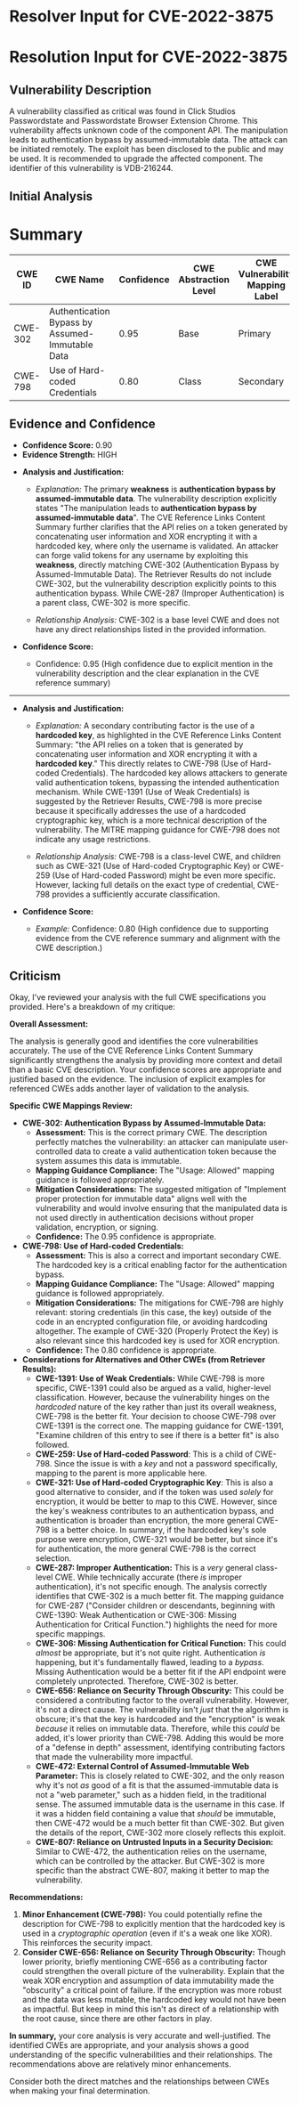 # Resolver Input for CVE-2022-3875

# Resolution Input for CVE-2022-3875

## Vulnerability Description
A vulnerability classified as critical was found in Click Studios Passwordstate and Passwordstate Browser Extension Chrome. This vulnerability affects unknown code of the component API. The manipulation leads to authentication bypass by assumed-immutable data. The attack can be initiated remotely. The exploit has been disclosed to the public and may be used. It is recommended to upgrade the affected component. The identifier of this vulnerability is VDB-216244.

## Initial Analysis
# Summary
| CWE ID | CWE Name | Confidence | CWE Abstraction Level | CWE Vulnerability Mapping Label | CWE-Vulnerability Mapping Notes |
|---|---|---|---|---|---|
| CWE-302 | Authentication Bypass by Assumed-Immutable Data | 0.95 | Base | Primary | Allowed |
| CWE-798 | Use of Hard-coded Credentials | 0.80 | Class | Secondary | Allowed-with-Review |

## Evidence and Confidence

*   **Confidence Score:** 0.90
*   **Evidence Strength:** HIGH

- **Analysis and Justification:**  
  - *Explanation:* The primary **weakness** is **authentication bypass by assumed-immutable data**. The vulnerability description explicitly states "The manipulation leads to **authentication bypass by assumed-immutable data**". The CVE Reference Links Content Summary further clarifies that the API relies on a token generated by concatenating user information and XOR encrypting it with a hardcoded key, where only the username is validated. An attacker can forge valid tokens for any username by exploiting this **weakness**, directly matching CWE-302 (Authentication Bypass by Assumed-Immutable Data). The Retriever Results do not include CWE-302, but the vulnerability description explicitly points to this authentication bypass. While CWE-287 (Improper Authentication) is a parent class, CWE-302 is more specific.
  
  - *Relationship Analysis:* CWE-302 is a base level CWE and does not have any direct relationships listed in the provided information.

- **Confidence Score:**  
  - Confidence: 0.95 (High confidence due to explicit mention in the vulnerability description and the clear explanation in the CVE reference summary)

---

- **Analysis and Justification:**  
  - *Explanation:* A secondary contributing factor is the use of a **hardcoded key**, as highlighted in the CVE Reference Links Content Summary: "the API relies on a token that is generated by concatenating user information and XOR encrypting it with a **hardcoded key**." This directly relates to CWE-798 (Use of Hard-coded Credentials). The hardcoded key allows attackers to generate valid authentication tokens, bypassing the intended authentication mechanism. While CWE-1391 (Use of Weak Credentials) is suggested by the Retriever Results, CWE-798 is more precise because it specifically addresses the use of a hardcoded cryptographic key, which is a more technical description of the vulnerability. The MITRE mapping guidance for CWE-798 does not indicate any usage restrictions.
  
  - *Relationship Analysis:* CWE-798 is a class-level CWE, and children such as CWE-321 (Use of Hard-coded Cryptographic Key) or CWE-259 (Use of Hard-coded Password) might be even more specific. However, lacking full details on the exact type of credential, CWE-798 provides a sufficiently accurate classification.

- **Confidence Score:**  
  - *Example:* Confidence: 0.80 (High confidence due to supporting evidence from the CVE reference summary and alignment with the CWE description.)

## Criticism
Okay, I've reviewed your analysis with the full CWE specifications you provided. Here's a breakdown of my critique:

**Overall Assessment:**

The analysis is generally good and identifies the core vulnerabilities accurately. The use of the CVE Reference Links Content Summary significantly strengthens the analysis by providing more context and detail than a basic CVE description. Your confidence scores are appropriate and justified based on the evidence. The inclusion of explicit examples for referenced CWEs adds another layer of validation to the analysis.

**Specific CWE Mappings Review:**

*   **CWE-302: Authentication Bypass by Assumed-Immutable Data:**
    *   **Assessment:** This is the correct primary CWE. The description perfectly matches the vulnerability: an attacker can manipulate user-controlled data to create a valid authentication token because the system assumes this data is immutable.
    *   **Mapping Guidance Compliance:** The "Usage: Allowed" mapping guidance is followed appropriately.
    *   **Mitigation Considerations:** The suggested mitigation of "Implement proper protection for immutable data" aligns well with the vulnerability and would involve ensuring that the manipulated data is not used directly in authentication decisions without proper validation, encryption, or signing.
    *   **Confidence:** The 0.95 confidence is appropriate.
*   **CWE-798: Use of Hard-coded Credentials:**
    *   **Assessment:** This is also a correct and important secondary CWE.  The hardcoded key is a critical enabling factor for the authentication bypass.
    *   **Mapping Guidance Compliance:** The "Usage: Allowed" mapping guidance is followed appropriately.
    *   **Mitigation Considerations:** The mitigations for CWE-798 are highly relevant: storing credentials (in this case, the key) outside of the code in an encrypted configuration file, or avoiding hardcoding altogether. The example of CWE-320 (Properly Protect the Key) is also relevant since this hardcoded key is used for XOR encryption.
    *   **Confidence:** The 0.80 confidence is appropriate.
*   **Considerations for Alternatives and Other CWEs (from Retriever Results):**
    *   **CWE-1391: Use of Weak Credentials:** While CWE-798 is more specific, CWE-1391 could also be argued as a valid, higher-level classification. However, because the vulnerability hinges on the *hardcoded* nature of the key rather than just its overall weakness, CWE-798 is the better fit. Your decision to choose CWE-798 over CWE-1391 is the correct one. The mapping guidance for CWE-1391, "Examine children of this entry to see if there is a better fit" is also followed.
    *   **CWE-259: Use of Hard-coded Password**: This is a child of CWE-798. Since the issue is with a *key* and not a password specifically, mapping to the parent is more applicable here.
    *   **CWE-321: Use of Hard-coded Cryptographic Key**: This is also a good alternative to consider, and if the token was used *solely* for encryption, it would be better to map to this CWE. However, since the key's weakness contributes to an authentication bypass, and authentication is broader than encryption, the more general CWE-798 is a better choice. In summary, if the hardcoded key's sole purpose were encryption, CWE-321 would be better, but since it's for authentication, the more general CWE-798 is the correct selection.
    *   **CWE-287: Improper Authentication:** This is a *very* general class-level CWE. While technically accurate (there *is* improper authentication), it's not specific enough.  The analysis correctly identifies that CWE-302 is a much better fit. The mapping guidance for CWE-287 ("Consider children or descendants, beginning with CWE-1390: Weak Authentication or CWE-306: Missing Authentication for Critical Function.") highlights the need for more specific mappings.
    *   **CWE-306: Missing Authentication for Critical Function:** This could *almost* be appropriate, but it's not quite right. Authentication *is* happening, but it's fundamentally flawed, leading to a *bypass*. Missing Authentication would be a better fit if the API endpoint were completely unprotected. Therefore, CWE-302 is better.
    *   **CWE-656: Reliance on Security Through Obscurity:** This could be considered a contributing factor to the overall vulnerability. However, it's not a direct cause. The vulnerability isn't *just* that the algorithm is obscure; it's that the key is hardcoded and the "encryption" is weak *because* it relies on immutable data. Therefore, while this *could* be added, it's lower priority than CWE-798. Adding this would be more of a "defense in depth" assessment, identifying contributing factors that made the vulnerability more impactful.
    *   **CWE-472: External Control of Assumed-Immutable Web Parameter:** This is closely related to CWE-302, and the only reason why it's not *as* good of a fit is that the assumed-immutable data is not a "web parameter," such as a hidden field, in the traditional sense. The assumed immutable data is the username in this case. If it was a hidden field containing a value that *should* be immutable, then CWE-472 would be a much better fit than CWE-302. But given the details of the report, CWE-302 more closely reflects this exploit.
    *   **CWE-807: Reliance on Untrusted Inputs in a Security Decision:** Similar to CWE-472, the authentication relies on the username, which can be controlled by the attacker. But CWE-302 is more specific than the abstract CWE-807, making it better to map the vulnerability.

**Recommendations:**

1.  **Minor Enhancement (CWE-798):** You could potentially refine the description for CWE-798 to explicitly mention that the hardcoded key is used in a *cryptographic operation* (even if it's a weak one like XOR). This reinforces the security impact.
2.  **Consider CWE-656: Reliance on Security Through Obscurity:** Though lower priority, briefly mentioning CWE-656 as a contributing factor could strengthen the overall picture of the vulnerability. Explain that the weak XOR encryption and assumption of data immutability made the "obscurity" a critical point of failure. If the encryption was more robust and the data was less mutable, the hardcoded key would not have been as impactful. But keep in mind this isn't as direct of a relationship with the root cause, since there are other factors in play.

**In summary,** your core analysis is very accurate and well-justified. The identified CWEs are appropriate, and your analysis shows a good understanding of the specific vulnerabilities and their relationships. The recommendations above are relatively minor enhancements.

Consider both the direct matches and the relationships between CWEs
when making your final determination.
        